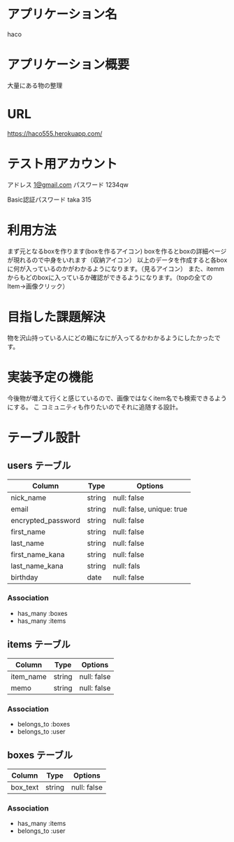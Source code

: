 # アプリケーション名	
  haco

# アプリケーション概要	
大量にある物の整理

# URL	
https://haco555.herokuapp.com/

# テスト用アカウント	
アドレス 1@gmail.com
パスワード 1234qw

Basic認証パスワード
taka
315

# 利用方法	
まず元となるboxを作ります(boxを作るアイコン)
boxを作るとboxの詳細ページが現れるので中身をいれます（収納アイコン）
以上のデータを作成すると各boxに何が入っているのかがわかるようになります。（見るアイコン）
また、itemmからもどのboxに入っているか確認ができるようになります。（topの全てのItem→画像クリック）

# 目指した課題解決	
物を沢山持っている人にどの箱になにが入ってるかわかるようにしたかったです。


# 実装予定の機能	
今後物が増えて行くと感じているので、画像ではなくitem名でも検索できるようにする。
こ
コミュニティも作りたいのでそれに追随する設計。

# テーブル設計
## users テーブル

| Column             | Type   | Options                   |
| ------------------ | ------ | ------------------------- |
| nick_name          | string | null: false               |
| email              | string | null: false, unique: true |
| encrypted_password | string | null: false               |
| first_name         | string | null: false               |
| last_name          | string | null: false               |
| first_name_kana    | string | null: false               |
| last_name_kana     | string | null: fals                |
| birthday           | date   | null: false               |

### Association

- has_many :boxes
- has_many :items


## items テーブル

| Column              | Type       | Options                        |
| ------------------- | ---------- | ------------------------------ |
| item_name           | string     | null: false                    |
| memo                | string     | null: false                    |

### Association

- belongs_to :boxes
- belongs_to :user

## boxes テーブル

| Column              | Type       | Options                        |
| ------------------- | ---------- | ------------------------------ |
| box_text            | string     | null: false                    |

### Association

- has_many :items
- belongs_to :user